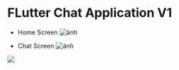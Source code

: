 # FLutter Chat Application V1

- Home Screen
![ảnh](https://user-images.githubusercontent.com/56880684/107140526-35c26100-6955-11eb-81be-d9c5a43b3a48.png)

- Chat Screen
![ảnh](https://user-images.githubusercontent.com/56880684/107140541-4bd02180-6955-11eb-9aa8-1b849bbc2e7a.png)

<img src="https://api.codemagic.io/apps/601f92986c7bea5aefb3c846/601f92986c7bea5aefb3c845/status_badge.svg" />


